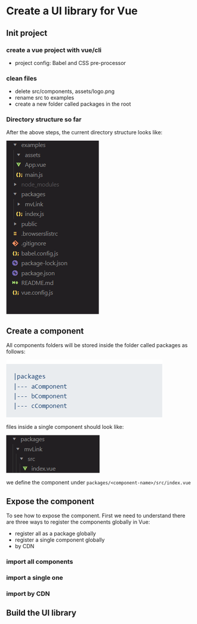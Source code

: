 # Create a UI library for Vue
## Init project
### create a vue project with vue/cli
- project config: Babel and CSS pre-processor
### clean files
- delete src/components, assets/logo.png
- rename src to examples
- create a new folder called packages in the root

### Directory structure so far
After the above steps, the current directory structure looks like:

![](./../src/assets/screenshots/project-structure.png)

## Create a component
All components folders will be stored inside the folder called packages as follows:

![](./../src/assets/screenshots/components.png)

files inside a single component should look like:

![](./../src/assets/screenshots/component.png)

we define the component under `packages/<component-name>/src/index.vue`

## Expose the component
To see how to expose the component. First we need to understand there are three ways to register the components globally in Vue:
- register all as a package globally
- register a single component globally
- by CDN

### import all components
### import a single one
### import by CDN

## Build the UI library